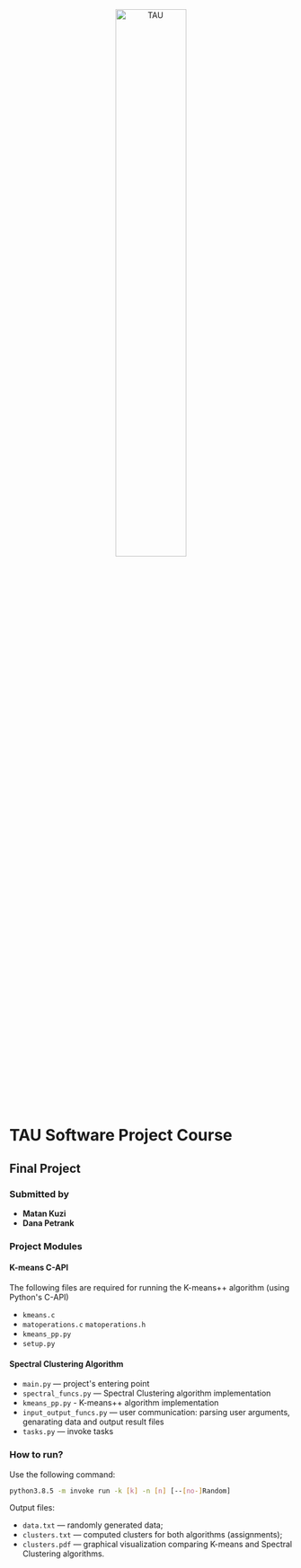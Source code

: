 <div style="text-align: center;"><img src="https://mma.prnewswire.com/media/1167265/Tel_Aviv_University_Logo.jpg?p=facebook" width="50%" height="50%" alt="TAU"></div>

# TAU Software Project Course
## Final Project
### Submitted by
* **Matan Kuzi** &ensp;
* **Dana Petrank**&ensp;&ensp;&ensp;&ensp;&ensp;&ensp;&ensp;&ensp; 

### Project Modules
#### K-means C-API
The following files are required for running the K-means++ algorithm (using Python's C-API)
* `kmeans.c`
* `matoperations.c` `matoperations.h`
* `kmeans_pp.py`
* `setup.py`


#### Spectral Clustering Algorithm
* `main.py` — project's entering point
* `spectral_funcs.py` — Spectral Clustering algorithm implementation
* `kmeans_pp.py` - K-means++ algorithm implementation
* `input_output_funcs.py` — user communication: parsing user arguments, genarating data and output result files
* `tasks.py` — invoke tasks


### How to run?
Use the following command:
```bash
python3.8.5 -m invoke run -k [k] -n [n] [--[no-]Random]
```

Output files:
* `data.txt` — randomly generated data;
* `clusters.txt` — computed clusters for both algorithms (assignments);
* `clusters.pdf` — graphical visualization comparing K-means and Spectral Clustering algorithms.



